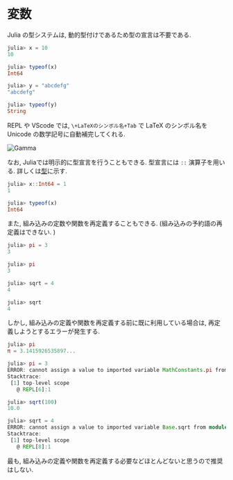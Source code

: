 # 変数

Julia の型システムは, 動的型付けであるため型の宣言は不要である.

```Julia
julia> x = 10
10

julia> typeof(x)
Int64

julia> y = "abcdefg"
"abcdefg"

julia> typeof(y)
String
```

REPL や VScode では, `\+LaTeXのシンボル名+Tab` で LaTeX のシンボル名を Unicode の数学記号に自動補完してくれる.

![Gamma](../_images/gamma.gif)

なお, Juliaでは明示的に型宣言を行うこともできる. 型宣言には `::` 演算子を用いる. 詳しくは[型](j_basic_td.nd)に示す.

```Julia
julia> x::Int64 = 1
1

julia> typeof(x)
Int64
```

また, 組み込みの定数や関数を再定義することもできる. (組み込みの予約語の再定義はできない. )

```Julia
julia> pi = 3
3

julia> pi
3

julia> sqrt = 4
4

julia> sqrt
4
```

しかし, 組み込みの定義や関数を再定義する前に既に利用している場合は, 再定義しようとするエラーが発生する.

```Julia
julia> pi
π = 3.1415926535897...

julia> pi = 3
ERROR: cannot assign a value to imported variable MathConstants.pi from module Main
Stacktrace:
 [1] top-level scope
   @ REPL[6]:1

julia> sqrt(100)
10.0

julia> sqrt = 4
ERROR: cannot assign a value to imported variable Base.sqrt from module Main
Stacktrace:
 [1] top-level scope
   @ REPL[8]:1
```

最も, 組み込みの定義や関数を再定義する必要などほとんどないと思うので推奨はしない.
